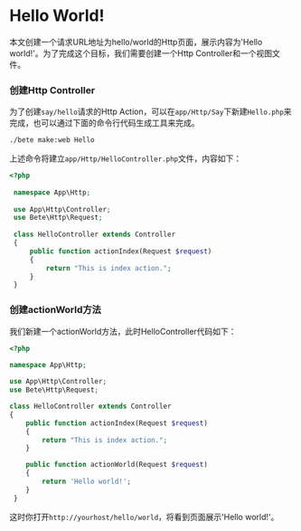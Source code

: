 # Hello World!

本文创建一个请求URL地址为hello/world的Http页面，展示内容为'Hello world!'。为了完成这个目标，我们需要创建一个Http Controller和一个视图文件。

### 创建Http Controller
为了创建`say/hello`请求的Http Action，可以在`app/Http/Say`下新建`Hello.php`来完成，也可以通过下面的命令行代码生成工具来完成。

```bash
./bete make:web Hello
```

上述命令将建立`app/Http/HelloController.php`文件，内容如下：

```php
<?php
 
 namespace App\Http;
 
 use App\Http\Controller;
 use Bete\Http\Request;
 
 class HelloController extends Controller
 {
     public function actionIndex(Request $request)
     {
         return "This is index action.";
     }
 }
```

### 创建actionWorld方法

我们新建一个actionWorld方法，此时HelloController代码如下：

```php
<?php
 
namespace App\Http;

use App\Http\Controller;
use Bete\Http\Request;

class HelloController extends Controller
{
    public function actionIndex(Request $request)
    {
        return "This is index action.";
    }

    public function actionWorld(Request $request)
    {
        return 'Hello world!';
    }   
 }
```

这时你打开`http://yourhost/hello/world`，将看到页面展示'Hello world!'。
